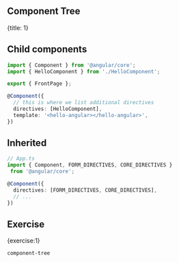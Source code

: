## Component Tree
{title: 1}

## Child components

```typescript
import { Component } from '@angular/core';
import { HelloComponent } from './HelloComponent';

export { FrontPage };

@Component({
  // this is where we list additional directives
  directives: [HelloComponent],
  template: '<hello-angular></hello-angular>',
})
```

## Inherited

```typescript
// App.ts
import { Component, FORM_DIRECTIVES, CORE_DIRECTIVES }
 from '@angular/core';

@Component({
  directives: [FORM_DIRECTIVES, CORE_DIRECTIVES],
  // ...
})
```

## Exercise
{exercise:1}

    component-tree

